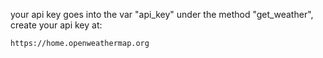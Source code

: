 your api key goes into the var "api_key" under the method "get_weather", create your api key at:
```bash
https://home.openweathermap.org
```
